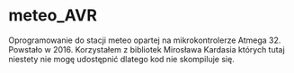#  meteo_AVR
Oprogramowanie do stacji meteo opartej na mikrokontrolerze Atmega 32. Powstało w 2016. Korzystałem z bibliotek Mirosława Kardasia których tutaj niestety nie mogę udostępnić dlatego kod nie skompiluje się.
